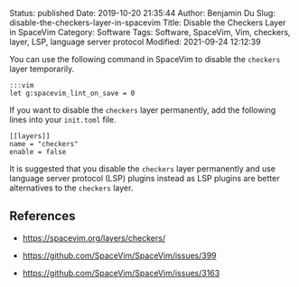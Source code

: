 Status: published
Date: 2019-10-20 21:35:44
Author: Benjamin Du
Slug: disable-the-checkers-layer-in-spacevim
Title: Disable the Checkers Layer in SpaceVim
Category: Software
Tags: Software, SpaceVim, Vim, checkers, layer, LSP, language server protocol
Modified: 2021-09-24 12:12:39

You can use the following command in SpaceVim to disable the `checkers` layer temporarily.

    :::vim
    let g:spacevim_lint_on_save = 0

If you want to disable the `checkers` layer permanently,
add the following lines into your `init.toml` file.

    [[layers]]
    name = "checkers"
    enable = false

It is suggested that you disable the `checkers` layer permanently 
and use language server protocol (LSP) plugins instead
as LSP plugins are better alternatives to the `checkers` layer.

## References

- https://spacevim.org/layers/checkers/

- https://github.com/SpaceVim/SpaceVim/issues/399

- https://github.com/SpaceVim/SpaceVim/issues/3163
